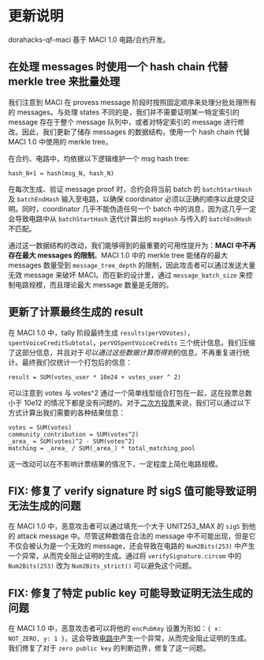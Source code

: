 # 更新说明

dorahacks-qf-maci 基于 MACI 1.0 电路/合约开发。

## 在处理 messages 时使用一个 hash chain 代替 merkle tree 来批量处理

我们注意到 MACI 在 provess message 阶段时按照固定顺序来处理分批处理所有的 messages。与处理 states 不同的是，我们并不需要证明某一特定索引的 message 存在于整个 message 队列中，或者对特定索引的 message 进行修改。因此，我们更新了储存 messages 的数据结构，使用一个 hash chain 代替 MACI 1.0 中使用的 merkle tree。

在合约、电路中，均依据以下逻辑维护一个 msg hash tree:

```
hash_N+1 = hash(msg_N, hash_N)
```

在每次生成、验证 message proof 时，合约会将当前 batch 的 `batchStartHash` 及 `batchEndHash` 输入至电路，以确保 coordinator 必须以正确的顺序以此提交证明。同时，coordinator 几乎不能伪造任何一个 batch 中的消息，因为这几乎一定会导致电路中从 `batchStartHash` 迭代计算出的 `msgHash` 与传入的 `batchEndHash` 不匹配。

通过这一数据结构的改动，我们能够得到的最重要的可用性提升为：**MACI 中不再存在最大 messages 的限制**。MACI 1.0 中的 merkle tree 能储存的最大 messages 数量受到 `message_tree_depth` 的限制，因此攻击者可以通过发送大量无效 message 来破坏 MACI。而在新的设计里，通过 `message_batch_size` 来控制电路规模，而且理论最大 message 数量是无限的。

## 更新了计票最终生成的 result

在 MACI 1.0 中，tally 阶段最终生成 `results(perVOVotes)`，`spentVoiceCreditSubtotal`，`perVOSpentVoiceCredits` 三个统计信息。我们压缩了这部分信息，并且对于*可以通过这些数据计算而得到*的信息，不再重复进行统计。最终我们仅统计一个打包后的信息：

```
result = SUM(votes_user * 10e24 + votes_user ^ 2)
```

可以注意到 votes 与 votes^2 通过一个简单线型组合打包在一起，这在投票总数小于 10e12 的情况下都是没有问题的。对于[二次方投票](https://hackerlink.io/blog/guides/what-is-quadratic-voting-funding-how-did-we-improve-it/)来说，我们可以通过以下方式计算出我们需要的各种结果信息：

```
votes = SUM(votes)
community_contribution = SUM(votes^2)
_area_ = SUM(votes)^2 - SUM(votes^2)
matching = _area_ / SUM(_area_) * total_matching_pool
```

这一改动可以在不影响计票结果的情况下，一定程度上简化电路规模。

## FIX: 修复了 verify signature 时 sigS 值可能导致证明无法生成的问题

在 MACI 1.0 中，恶意攻击者可以通过填充一个大于 UNIT253_MAX 的 `sigS` 到他的 attack message 中。尽管这种数值在合法的 message 中不可能出现，但是它不仅会被认为是一个无效的 message，还会导致在电路的 `Num2Bits(253)` 中产生一个异常，从而完全阻止证明的生成。通过将 `verifySignature.circom` 中的 `Num2Bits(253)` 改为 `Num2Bits_strict()` 可以避免这个问题。

## FIX: 修复了特定 public key 可能导致证明无法生成的问题

在 MACI 1.0 中，恶意攻击者可以将他的 `encPubKey` 设置为形如：`{ x: NOT_ZERO, y: 1 }`，这会导致[电路中](https://github.com/weijiekoh/circomlib/blob/feat/poseidon-encryption/circuits/montgomery.circom#L38)产生一个异常，从而完全阻止证明的生成。我们修复了对于 `zero public key` 的判断边界，修复了这一问题。
